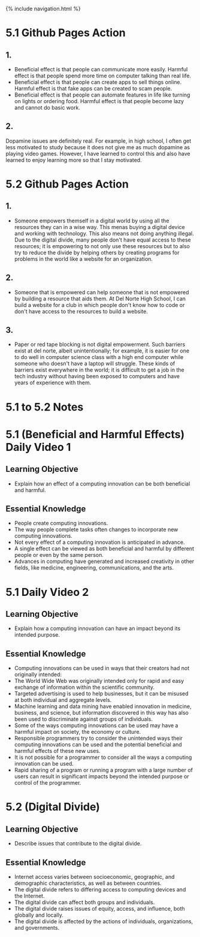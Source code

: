{% include navigation.html %}

# 5.1 Github Pages Action

## 1. 

- Beneficial effect is that people can communicate more easily. Harmful effect is that people spend more time on computer talking than real life.
- Beneficial effect is that people can create apps to sell things online. Harmful effect is that fake apps can be created to scam people.
- Beneficial effect is that people can automate features in life like turning on lights or ordering food. Harmful effect is that people become lazy and cannot do basic work.

## 2.

Dopamine issues are definitely real. For example, in high school, I often get less motivated to study because it does not give me as much dopamine as playing video games. However, I have learned to control this and also have learned to enjoy learning more so that I stay motivated.

# 5.2 Github Pages Action

## 1. 

- Someone empowers themself in a digital world by using all the resources they can in a wise way. This menas buying a digital device and working with technology. This also means not doing anything illegal. Due to the digital divide, many people don't have equal access to these resources; it is empowering to not only use these resources but to also try to reduce the divide by helping others by creating programs for problems in the world like a website for an organization.

## 2. 

- Someone that is empowered can help someone that is not empowered by building a resource that aids them. At Del Norte High School, I can build a website for a club in which people don't know how to code or don't have access to the resources to build a website.

## 3. 

- Paper or red tape blocking is not digital empowerment. Such barriers exist at del norte, albeit unintentionally; for example, it is easier for one to do well in computer science class with a high end computer while someone who doesn't have a laptop will struggle. These kinds of barriers exist everywhere in the world; it is difficult to get a job in the tech industry without having been exposed to computers and have years of experience with them.


# 5.1 to 5.2 Notes

# 5.1 (Beneficial and Harmful Effects) Daily Video 1

## Learning Objective

* Explain how an effect of a computing innovation can be both beneficial and harmful.

## Essential Knowledge

* People create computing innovations.
* The way people complete tasks often changes to incorporate new computing innovations.
* Not every effect of a computing innovation is anticipated in advance. 
* A single effect can be viewed as both beneficial and harmful by different people or even by the same person.
* Advances in computing have generated and increased creativity in other fields, like medicine, engineering, communications, and the arts. 

# 5.1 Daily Video 2

## Learning Objective

* Explain how a computing innovation can have an impact beyond its intended purpose.

## Essential Knowledge

* Computing innovations can be used in ways that their creators had not originally intended:
* The World Wide Web was originally intended only for rapid and easy exchange of information within the scientific community.
* Targeted advertising is used to help businesses, but it can be misused at both individual and aggregate levels.
* Machine learning and data mining have enabled innovation in medicine, business, and science, but information discovered in this way has also been used to discriminate against groups of individuals.
* Some of the ways computing innovations can be used may have a harmful impact on society, the economy or culture. 
* Responsible programmers try to consider the unintended ways their computing innovations can be used and the potential beneficial and harmful effects of these new uses.
* It is not possible for a programmer to consider all the ways a computing innovation can be used.
* Rapid sharing of a program or running a program with a large number of users can result in significant impacts beyond the intended purpose or control of the programmer. 

# 5.2 (Digital Divide)

## Learning Objective

* Describe issues that contribute to the digital divide. 

## Essential Knowledge

* Internet access varies between socioeconomic, geographic, and demographic characteristics, as well as between countries.
* The digital divide refers to differing access to computing devices and the Internet.
* The digital divide can affect both groups and individuals.
* The digital divide raises issues of equity, access, and influence, both globally and locally. 
* The digital divide is affected by the actions of individuals, organizations, and governments. 

